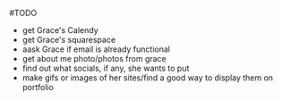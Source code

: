 #TODO

- get Grace's Calendy
- get Grace's squarespace
- aask Grace if email is already functional
- get about me photo/photos from grace
- find out what socials, if any, she wants to put
- make gifs or images of her sites/find a good way to display them on portfolio
